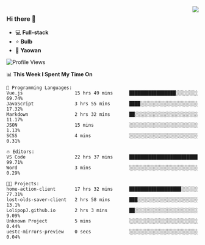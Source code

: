 <img  align="right" src="https://github-readme-stats.vercel.app/api?username=LolipopJ&show_icons=true&count_private=true&hide_title=true&include_all_commits=true&theme=vue">

### Hi there 👋

- :computer: **Full-stack**
- :star: **Bulb**
- :pill: **Yaowan**

<!--START_SECTION:waka-->
![Profile Views](http://img.shields.io/badge/Profile%20Views-0-blue)

📊 **This Week I Spent My Time On** 

```text
💬 Programming Languages: 
Vue.js                   15 hrs 49 mins      █████████████████░░░░░░░░   69.74% 
JavaScript               3 hrs 55 mins       ████░░░░░░░░░░░░░░░░░░░░░   17.32% 
Markdown                 2 hrs 32 mins       ██░░░░░░░░░░░░░░░░░░░░░░░   11.17% 
JSON                     15 mins             ░░░░░░░░░░░░░░░░░░░░░░░░░   1.13% 
SCSS                     4 mins              ░░░░░░░░░░░░░░░░░░░░░░░░░   0.31%

🔥 Editors: 
VS Code                  22 hrs 37 mins      █████████████████████████   99.71% 
Word                     3 mins              ░░░░░░░░░░░░░░░░░░░░░░░░░   0.29%

🐱‍💻 Projects: 
home-action-client       17 hrs 32 mins      ███████████████████░░░░░░   77.31% 
lost-olds-saver-client   2 hrs 58 mins       ███░░░░░░░░░░░░░░░░░░░░░░   13.1% 
LolipopJ.github.io       2 hrs 3 mins        ██░░░░░░░░░░░░░░░░░░░░░░░   9.09% 
Unknown Project          5 mins              ░░░░░░░░░░░░░░░░░░░░░░░░░   0.44% 
uestc-mirrors-preview    0 secs              ░░░░░░░░░░░░░░░░░░░░░░░░░   0.04%

```


<!--END_SECTION:waka-->
